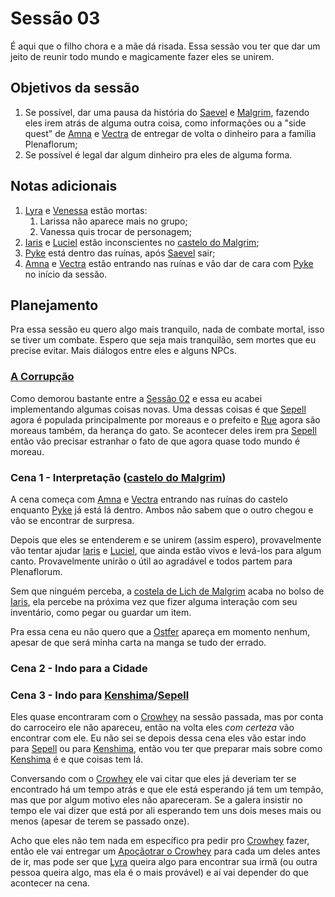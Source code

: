 # Sessão 03
É aqui que o filho chora e a mãe dá risada. Essa sessão vou ter que dar um jeito de reunir todo mundo e magicamente fazer eles se unirem.

## Objetivos da sessão
1. Se possível, dar uma pausa da história do [Saevel](../../Personagens/NPCs/Vil%C3%B5es/Saevel%20Caiphine/index.md) e [Malgrim](../../Personagens/NPCs/Vil%C3%B5es/Malgrim/index.md), fazendo eles irem atrás de alguma outra coisa, como informações ou a "side quest" de [Amna](../../Personagens/PCs/Amna/index.md) e [Vectra](../../Personagens/PCs/Vectra/index.md) de entregar de volta o dinheiro para a família Plenaflorum;
2. Se possível é legal dar algum dinheiro pra eles de alguma forma.

## Notas adicionais
1. [Lyra](../../Personagens/PCs/Lyra/Lyra%20Windsong.md) e [Venessa](../../Personagens/PCs/Venessa/index.md) estão mortas:
	1. Larissa não aparece mais no grupo;
	2. Vanessa quis trocar de personagem;
2. [Iaris](../../Personagens/PCs/Iaris/index.md) e [Luciel](../../Personagens/PCs/Luciel/index.md) estão inconscientes no [castelo do Malgrim](../../Lugares/Plano%20Material/Nyrule/Ermos/Marcadores/Castelo%20de%20Malgrim/index.md);
3. [Pyke](../../Personagens/PCs/Pyke/Workhiz%20Pyke.md) está dentro das ruínas, após [Saevel](../../Personagens/NPCs/Vil%C3%B5es/Saevel%20Caiphine/index.md) sair;
4. [Amna](../../Personagens/PCs/Amna/index.md) e [Vectra](../../Personagens/PCs/Vectra/index.md) estão entrando nas ruínas e vão dar de cara com [Pyke](../../Personagens/PCs/Pyke/Workhiz%20Pyke.md) no início da sessão.

## Planejamento
Pra essa sessão eu quero algo mais tranquilo, nada de combate mortal, isso se tiver um combate. Espero que seja mais tranquilão, sem mortes que eu precise evitar. Mais diálogos entre eles e alguns NPCs.

### [A Corrupção](../../Worldbuild/A%20Corrup%C3%A7%C3%A3o.md)
Como demorou bastante entre a [Sessão 02](../Sess%C3%A3o%2002/index.md) e essa eu acabei implementando algumas coisas novas. Uma dessas coisas é que [Sepell](../../Lugares/Plano%20Material/Nyrule/Ermos/Sepell.md) agora é populada principalmente por moreaus e o prefeito e [Rue](../../Personagens/NPCs/Rue/index.md) agora são moreaus também, da herança do gato. Se acontecer deles irem pra [Sepell](../../Lugares/Plano%20Material/Nyrule/Ermos/Sepell.md) então vão precisar estranhar o fato de que agora quase todo mundo é moreau.

### Cena 1 - Interpretação ([castelo do Malgrim](../../Lugares/Plano%20Material/Nyrule/Ermos/Marcadores/Castelo%20de%20Malgrim/index.md))
A cena começa com [Amna](../../Personagens/PCs/Amna/index.md) e [Vectra](../../Personagens/PCs/Vectra/index.md) entrando nas ruínas do castelo enquanto [Pyke](../../Personagens/PCs/Pyke/Workhiz%20Pyke.md) já está lá dentro. Ambos não sabem que o outro chegou e vão se encontrar de surpresa.

Depois que eles se entenderem e se unirem (assim espero), provavelmente vão tentar ajudar [Iaris](../../Personagens/PCs/Iaris/index.md) e [Luciel](../../Personagens/PCs/Luciel/index.md), que ainda estão vivos e levá-los para algum canto. Provavelmente unirão o útil ao agradável e todos partem para Plenaflorum.

Sem que ninguém perceba, a [costela de Lich de Malgrim](../../Lugares/Plano%20Material/Nyrule/Ermos/Marcadores/Castelo%20de%20Malgrim/index.md#Tesouros) acaba no bolso de [Iaris](../../Personagens/PCs/Iaris/index.md), ela percebe na próxima vez que fizer alguma interação com seu inventário, como pegar ou guardar um item.

Pra essa cena eu não quero que a [Ostfer](../../Personagens/NPCs/Ostfer.md) apareça em momento nenhum, apesar de que será minha carta na manga se tudo der errado.

### Cena 2 - Indo para a Cidade


### Cena 3 - Indo para [Kenshima](../../Lugares/Plano%20Material/Nyrule/Ermos/Kenshima.md)/[Sepell](../../Lugares/Plano%20Material/Nyrule/Ermos/Sepell.md)
Eles quase encontraram com o [Crowhey](../../Personagens/NPCs/Crowhey%20Semore/index.md) na sessão passada, mas por conta do carroceiro ele não apareceu, então na volta eles _com certeza_ vão encontrar com ele. Eu não sei se depois dessa cena eles vão estar indo para [Sepell](../../Lugares/Plano%20Material/Nyrule/Ermos/Sepell.md) ou para [Kenshima](../../Lugares/Plano%20Material/Nyrule/Ermos/Kenshima.md), então vou ter que preparar mais sobre como [Kenshima](../../Lugares/Plano%20Material/Nyrule/Ermos/Kenshima.md) é e que coisas tem lá.

Conversando com o [Crowhey](../../Personagens/NPCs/Crowhey%20Semore/index.md) ele vai citar que eles já deveriam ter se encontrado há um tempo atrás e que ele está esperando já tem um tempão, mas que por algum motivo eles não apareceram. Se a galera insistir no tempo ele vai dizer que está por ali esperando tem uns dois meses mais ou menos (apesar de terem se passado onze).

Acho que eles não tem nada em específico pra pedir pro [Crowhey](../../Personagens/NPCs/Crowhey%20Semore/index.md) fazer, então ele vai entregar um [Apoçãotrar o Crowhey](../../Objetos/Apo%C3%A7%C3%A3otrar%20o%20Crowhey.md) para cada um deles antes de ir, mas pode ser que [Lyra](../../Personagens/PCs/Lyra/Lyra%20Windsong.md) queira algo para encontrar sua irmã (ou outra pessoa queira algo, mas ela é o mais provável) e aí vai depender do que acontecer na cena.

